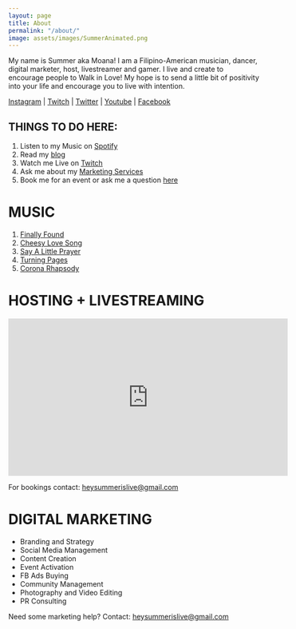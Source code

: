 ```yaml
---
layout: page
title: About
permalink: "/about/"
image: assets/images/SummerAnimated.png
---
```


My name is Summer aka Moana! I am a Filipino-American musician, dancer, digital marketer, host, livestreamer and gamer. I live and create to encourage people to Walk in Love! My hope is to send a little bit of positivity into your life and encourage you to live with intention.

[Instagram](http://instagram.com/summerislive_) |
[Twitch](http://twitch.tv/summerislive) |
[Twitter](http://twitter.com/summerislive) |
[Youtube](https://www.youtube.com/channel/UCCSyKD6MYASExRqTrOj5gRw) |
[Facebook](http://facebook.com/summerislive)


## THINGS TO DO HERE:

1. Listen to my Music on [Spotify](https://open.spotify.com/album/0rhaIotD7KK4Cp4eSGJhNE?highlight=spotify:track:5mORD275Z0zrFWGfwy2dHR)
2. Read my [blog](https://www.notion.so/fc6a71215d6e41ff969413c23d47deb2)
3. Watch me Live on [Twitch](http://www.twitch.tv/summerislive)
4. Ask me about my [Marketing Services](https://www.notion.so/Hey-Sumflowers-35129da317404c7d94fbc0f19581b732)
5. Book me for an event or ask me a question [here](mailto:heysummerislive@gmail.com)


# MUSIC

1. [Finally Found](https://open.spotify.com/track/5mORD275Z0zrFWGfwy2dHR?si=4bc13fc4c7e9408a)
2. [Cheesy Love Song](https://youtu.be/kTo4PRb2BBU)
3. [Say A Little Prayer](https://youtu.be/1cExK3lO2dQ)
4. [Turning Pages](https://youtu.be/veKLqduEyaM)
5. [Corona Rhapsody](https://youtu.be/2biANfo8xCQ)


# HOSTING + LIVESTREAMING
<iframe width="560" height="315" src="https://www.youtube.com/embed/w4L_Cw3gzKg" title="YouTube video player" frameborder="0" allow="accelerometer; autoplay; clipboard-write; encrypted-media; gyroscope; picture-in-picture" allowfullscreen></iframe>

For bookings contact: [heysummerislive@gmail.com](mailto:heysummerislive@gmail.com)

# DIGITAL MARKETING

- Branding and Strategy
- Social Media Management
- Content Creation
- Event Activation
- FB Ads Buying
- Community Management
- Photography and Video Editing
- PR Consulting

Need some marketing help? Contact: [heysummerislive@gmail.com](mailto:heysummerislive@gmail.com)